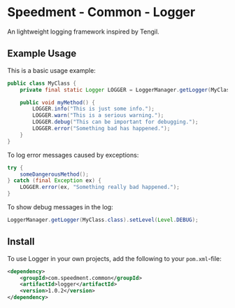 # Speedment - Common - Logger
An lightweight logging framework inspired by Tengil.

## Example Usage
This is a basic usage example:
```java
public class MyClass {
    private final static Logger LOGGER = LoggerManager.getLogger(MyClass.class);

    public void myMethod() {
        LOGGER.info("This is just some info.");
        LOGGER.warn("This is a serious warning.");
        LOGGER.debug("This can be important for debugging.");
        LOGGER.error("Something bad has happened.");
    }
}
```

To log error messages caused by exceptions:
```java
try {
    someDangerousMethod();
} catch (final Exception ex) {
    LOGGER.error(ex, "Something really bad happened.");
}
```

To show debug messages in the log:
```java
LoggerManager.getLogger(MyClass.class).setLevel(Level.DEBUG);
```

## Install
To use Logger in your own projects, add the following to your `pom.xml`-file:
```xml
<dependency>
    <groupId>com.speedment.common</groupId>
    <artifactId>logger</artifactId>
    <version>1.0.2</version>
</dependency>
```
